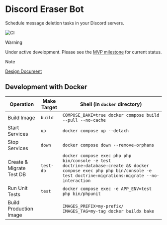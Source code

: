 # Discord Eraser Bot

Schedule message deletion tasks in your Discord servers.

![CI](https://github.com/kidthales/discord-eraser-bot/workflows/CI/badge.svg)

> [!WARNING]
> Under active development. Please see the [MVP milestone](https://github.com/kidthales/discord-eraser-bot/milestone/1) for current status.

> [!NOTE]
> [Design Document](https://github.com/kidthales/discord-eraser-bot/wiki/Design)

## Development with Docker

| Operation                | Make Target | Shell (in `docker` directory)                                                                                                                                              |
|--------------------------|-------------|----------------------------------------------------------------------------------------------------------------------------------------------------------------------------|
| Build Image              | `build`     | `COMPOSE_BAKE=true docker compose build --pull --no-cache`                                                                                                                 |
| Start Services           | `up`        | `docker compose up --detach`                                                                                                                                               |
| Stop Services            | `down`      | `docker compose down --remove-orphans`                                                                                                                                     |
| Create & Migrate Test DB | `test-db`   | `docker compose exec php php bin/console -e test doctrine:database:create && docker compose exec php php bin/console -e test doctrine:migrations:migrate --no-interaction` |
| Run Unit Tests           | `test`      | `docker compose exec -e APP_ENV=test php bin/phpunit`                                                                                                                      |
| Build Production Image   |             | `IMAGES_PREFIX=my-prefix/ IMAGES_TAG=my-tag docker buildx bake`                                                                                                            |
